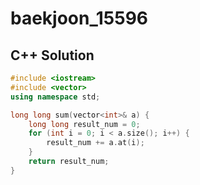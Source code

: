 # baekjoon_15596

## C++ Solution

```c++
#include <iostream>
#include <vector>
using namespace std;

long long sum(vector<int>& a) {
    long long result_num = 0;
    for (int i = 0; i < a.size(); i++) {
        result_num += a.at(i);
    }
    return result_num;
}
```
